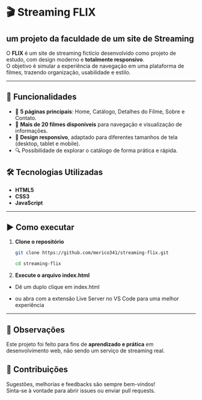 # 🎬 Streaming FLIX

## um projeto da faculdade de um site de Streaming

O **FLIX** é um site de streaming fictício desenvolvido como projeto de estudo, com design moderno e **totalmente responsivo**.  
O objetivo é simular a experiência de navegação em uma plataforma de filmes, trazendo organização, usabilidade e estilo.

---

## 🚀 Funcionalidades

- 📄 **5 páginas principais**: Home, Catálogo, Detalhes do Filme, Sobre e Contato.  
- 🎥 **Mais de 20 filmes disponíveis** para navegação e visualização de informações.  
- 📱 **Design responsivo**, adaptado para diferentes tamanhos de tela (desktop, tablet e mobile).  
- 🔍 Possibilidade de explorar o catálogo de forma prática e rápida.  

## 🛠️ Tecnologias Utilizadas

- **HTML5**  
- **CSS3**  
- **JavaScript**  

---

## ▶️ Como executar

1. **Clone o repositório**

   ```bash
   git clone https://github.com/merico341/streaming-flix.git

   cd streaming-flix

   ```

2. **Execute o arquivo index.html**

- Dê um duplo clique em index.html

- ou abra com a extensão Live Server no VS Code para uma melhor experiência

---

## 📌 Observações

Este projeto foi feito para fins de **aprendizado e prática** em desenvolvimento web, não sendo um serviço de streaming real.  

## 🤝 Contribuições

Sugestões, melhorias e feedbacks são sempre bem-vindos!  
Sinta-se à vontade para abrir issues ou enviar pull requests.
